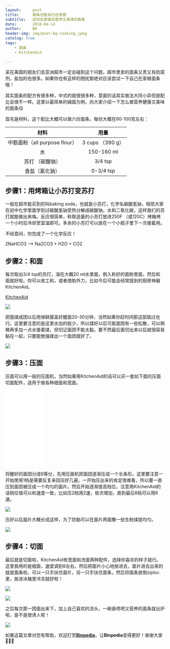 ```yaml
---
layout:     post
title:      面条也能自己在家做
subtitle:   如何在家做出营养又美味的面条
date:       2018-04-14
author:     BH
header-img: img/post-bg-cooking.jpeg
catalog: true
tags:
    - 面条
    - KitchenAid
    
---
```


呆在美国的朋友们去亚洲超市一定会碰到这个问题，超市里卖的面条又贵又有防腐剂，盐加的也很多。如果你也有这样的困扰那绝对应该尝试一下自己在家做面条哦！

其实面条的配方有很多种，中式的就很很多种，意面的话其实做法大同小异但是配比会很不一样。这里以最简单的碱面为例，向大家介绍一下怎么做营养健康又美味的面条😋

首先是材料，这个配比大概可以做六份面条，每份大概在90-100克左右：

| 材料     |用量    | 
|:-------------:|:--------------:|
| 中筋面粉（all purpose flour）| 3 cups （390 g） |
| 水 |150-160 ml|
|苏打 （碳酸钠）| 3/4 tsp |
|食盐（氯化钠）| 0-3/4 tsp |

步骤1：用烤箱让小苏打变苏打
-----
一般在超市能买到的叫baking soda，也就是小苏打，化学名碳酸氢钠，相信大家在初中化学里面学到过碳酸氢钠受热分解成碳酸钠，水和二氧化碳，这样我们的苏打就能做出来咯。反应很简单，称取适量的小苏打放进250F （或120C）烤箱烤一个小时后冷却至室温即可。多余的小苏打可以放在一个小瓶子里下一次接着用。

不经意间，你完成了一个化学反应！

2NaHCO3 --> Na2CO3 + H2O + CO2

步骤2：和面
-----
每次取出3/4 tsp的苏打，溶在大概20 ml水里面，倒入称好的面粉里面，然后和面就好啦。你可以收工和，或者借助外力，比如今后可能会经常提到的厨房神器KitchenAid。

<a target="_blank" href="https://www.amazon.com/gp/search/ref=as_li_qf_sp_sr_tl?ie=UTF8&tag=binpedia-20&keywords=KitchenAid&index=aps&camp=1789&creative=9325&linkCode=ur2&linkId=7fb8c9b7259afd6ea2a9f696c0c22056">KitchenAid</a><img src="//ir-na.amazon-adsystem.com/e/ir?t=binpedia-20&l=ur2&o=1&camp=1789" width="1" height="1" border="0" alt="" style="border:none !important; margin:0px !important;" />

![](https://ws2.sinaimg.cn/large/006tKfTcgy1fqbpx24b2yj31kw23vkdy.jpg)

把面揉成团以后用保鲜膜盖好醒面20-30分钟，当然如果你赶时间那这部跳过也行。这里要注意的是这里水加的挺少，所以揉好以后可能面团有一些松散，可以稍微再多加一点水接着揉，但切记面团不能太黏，要不然最后面切出来以后就很容易黏在一起，只要能勉强揉出一个面团就好了。

![](https://ws3.sinaimg.cn/large/006tKfTcgy1fqbpwyt48sj31kw23vtt2.jpg)

步骤3：压面
-----
压面可以用一般的压面机，当然如果用KitchenAid的话可以买一套如下面的压面切面配件，适用于做各种细面和宽面。

<iframe style="width:120px;height:240px;" marginwidth="0" marginheight="0" scrolling="no" frameborder="0" src="//ws-na.amazon-adsystem.com/widgets/q?ServiceVersion=20070822&OneJS=1&Operation=GetAdHtml&MarketPlace=US&source=ac&ref=qf_sp_asin_til&ad_type=product_link&tracking_id=binpedia-20&marketplace=amazon&region=US&placement=B01DBGQR1K&asins=B01DBGQR1K&linkId=4db19c364aa5748e9bbf81c1a58a2315&show_border=false&link_opens_in_new_window=true&price_color=333333&title_color=0066c0&bg_color=ffffff">
    </iframe>
    
将醒好的面团分成6等分，先用压面机把面团逐渐压成一个长条形。这里要注意一开始使用1档是需要反复来回压好几遍，一开始压出来的肯定很难看，所以要一直压到面团被压成一个均匀的面片。然后开始逐渐提高档位，注意用KitchenAid的话档位值可以和速度一致，比如压2档用2速，依次增加，直到最后8档可以用8速。

![](https://ws4.sinaimg.cn/large/006tKfTcgy1fqbpwwawssj31kw23vwvx.jpg)

压好以后面片大概长成这样，为了防黏可以在面片两面撒一些生粉揉搓均匀。

![](https://ws1.sinaimg.cn/large/006tKfTcgy1fqbpwtp8a2j31kw16onpd.jpg)

步骤4：切面
-----
最后就是切面啦，KitchenAid有宽面和洗面两种配件，选择你喜欢的样子就行。这里我用的是细面，速度调到8左右，然后把面片小心地放进去，面片进去出来的就是面条啦，可以一只手扶住面片，另一只手扶住面条，然后将面条放倒ziploc里，放进冰箱里冷冻就好啦！

![](https://ws4.sinaimg.cn/large/006tKfTcgy1fqbpwpde9bj31kw23vtsa.jpg)

![](https://ws4.sinaimg.cn/large/006tKfTcgy1fqbpwmxp5uj31kw16oe7l.jpg)

之后每次那一团面出来下，加上自己喜欢的浇头，一碗香喷喷又营养的面条就出炉啦，是不是很诱人呢！

![](https://ws2.sinaimg.cn/large/006tKfTcgy1fqbpwk7ygrj31400u011d.jpg)

如果这篇文章对您有帮助，欢迎打赏[**Binpedia**](http://binpedia.com/03Donation)，让**Binpedia**变得更好！谢谢大家🙏🙏🙏